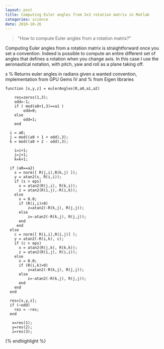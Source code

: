 ```yaml
---
layout: post
title: Computing Euler angles from 3x3 rotation matrix in Matlab 
categories: science
date: 2016-10-26
---
```


<blockquote>
    "How to compute Euler angles from a rotation matrix?"
</blockquote>
	
Computing Euler angles from a rotation matrix is straightforward once you set a convention. Indeed is possible to compute an entire different set of angles that defines a rotation when you change axis. In this case I use the aeronautical notation, with pitch, yaw and roll as a plane taking off.

s
    % Returns euler angles in radians given a wanted convention, implementation from GPU Gems IV and 
    % from Eigen libraries

    function [x,y,z] = eulerAngles(R,a0,a1,a2)

        res=zeros(1,3);
        odd=-1;
        if ( mod(a0+1,3)==a1 )
            odd=0;
        else
            odd=1;
        end
     
      i = a0;
      j = mod((a0 + 1 + odd),3);
      k = mod((a0 + 2 - odd),3);

        i=i+1;
        j=j+1;
        k=k+1;
        
      if (a0==a2)
        s = norm([ R(j,i),R(k,j) ]);
        y = atan2(s, R(i,i));
        if (s > eps)
          x = atan2(R(j,i), R(k,i));
          z = atan2(R(i,j),-R(i,k));
        else
          x = 0.0;
          if (R(i,i)>0)
              z=atan2(-R(k,j), R(j,j));
          else
              z=-atan2(-R(k,j), R(j,j));
          end
         end
      else
        c = norm([ R(i,i),R(i,j)] );
        y = atan2(-R(i,k), c);
        if (c > eps)
          x = atan2(R(j,k), R(k,k));
          z = atan2(R(i,j), R(i,i));
        else
          x = 0.0;
          if (R(i,k)>0)
              z=atan2(-R(k,j), R(j,j));
          else
              z=-atan2(-R(k,j), R(j,j));
          end
        end
      end
      
      res=[x,y,z];
      if (~odd)
        res = -res;
      end

       x=res(1);
       y=res(2);
       z=res(3);
{% endhighlight %}